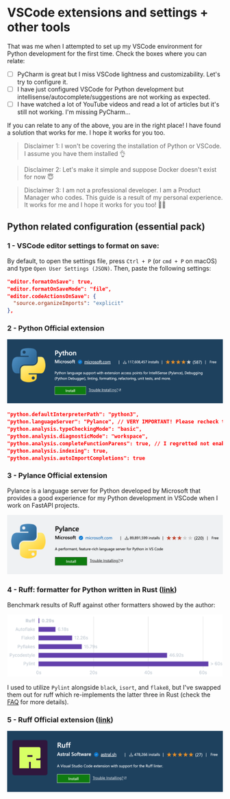 # VSCode extensions and settings + other tools

That was me when I attempted to set up my VSCode environment for Python development for the first time. Check the boxes where you can relate:

- [ ] PyCharm is great but I miss VSCode lightness and customizability. Let's try to configure it.
- [ ] I have just configured VSCode for Python development but intellisense/autocomplete/suggestions are not working as expected.
- [ ] I have watched a lot of YouTube videos and read a lot of articles but it's still not working. I'm missing PyCharm...

If you can relate to any of the above, you are in the right place! I have found a solution that works for me. I hope it works for you too.

> Disclaimer 1: I won't be covering the installation of Python or VSCode. I assume you have them installed 👌

> Disclaimer 2: Let's make it simple and suppose Docker doesn't exist for now 😇

> Disclaimer 3: I am not a professional developer. I am a Product Manager who codes. This guide is a result of my personal experience. It works for me and I hope it works for you too! 🤜🤛

## Python related configuration (essential pack)

### 1 - VSCode editor settings to format on save: 

By default, to open the settings file, press `Ctrl + P` (or `cmd + P` on macOS) and type `Open User Settings (JSON)`. Then, paste the following settings:

```json
"editor.formatOnSave": true,
"editor.formatOnSaveMode": "file",
"editor.codeActionsOnSave": {
  "source.organizeImports": "explicit"
},
```

### 2 - Python Official extension
[![Python extension](img/python-vscode-extension.png)](https://marketplace.visualstudio.com/items?itemName=ms-python.python)

```json
"python.defaultInterpreterPath": "python3",
"python.languageServer": "Pylance", // VERY IMPORTANT! Please recheck this setting after installing Pylance.
"python.analysis.typeCheckingMode": "basic",
"python.analysis.diagnosticMode": "workspace",
"python.analysis.completeFunctionParens": true, // I regretted not enabling this setting earlier...
"python.analysis.indexing": true,
"python.analysis.autoImportCompletions": true
```

### 3 - Pylance Official extension

Pylance is a language server for Python developed by Microsoft that provides a good experience for my Python development in VSCode when I work on FastAPI projects.

[![Pylance extension](img/pylance-vscode-extension.png)](https://marketplace.visualstudio.com/items?itemName=ms-python.vscode-pylance)

### 4 - Ruff: formatter for Python written in Rust ([link](https://github.com/astral-sh/ruff))

Benchmark results of Ruff against other formatters showed by the author:

![Ruff benchmark](img/ruff-benchmark.png)

I used to utilize `Pylint` alongside `black`, `isort`, and `flake8`, but I've swapped them out for ruff which re-implements the latter three in Rust (check the [FAQ](https://docs.astral.sh/ruff/faq/) for more details).

### 5 - Ruff Official extension ([link](https://marketplace.visualstudio.com/items?itemName=charliermarsh.ruff))
[![Ruff extension](img/ruff-vscode-extension.png)](https://marketplace.visualstudio.com/items?itemName=charliermarsh.ruff)
